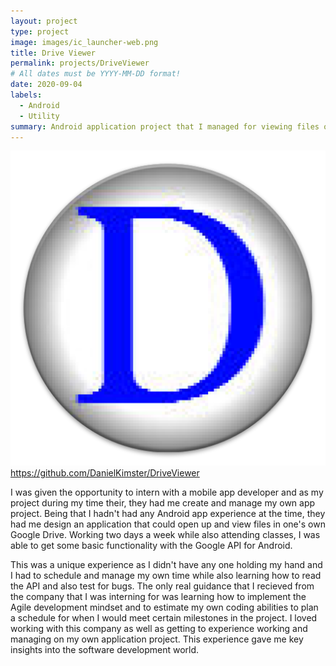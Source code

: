 ```yaml
---
layout: project
type: project
image: images/ic_launcher-web.png
title: Drive Viewer
permalink: projects/DriveViewer
# All dates must be YYYY-MM-DD format!
date: 2020-09-04
labels:
  - Android
  - Utility
summary: Android application project that I managed for viewing files on Google Drive
---
```

![DriveViewer](/images/ic_launcher-web.png)
https://github.com/DanielKimster/DriveViewer

I was given the opportunity to intern with a mobile app developer and as my project during my time their, they had me create and manage my own app project. Being that I hadn't had any Android app experience at the time, they had me design an application that could open up and view files in one's own Google Drive. Working two days a week while also attending classes, I was able to get some basic functionality with the Google API for Android.<br>

This was a unique experience as I didn't have any one holding my hand and I had to schedule and manage my own time while also learning how to read the API and also test for bugs. The only real guidance that I recieved from the company that I was interning for was learning how to implement the Agile development mindset and to estimate my own coding abilities to plan a schedule for when I would meet certain milestones in the project. I loved working with this company as well as getting to experience working and managing on my own application project. This experience gave me key insights into the software development world. 
